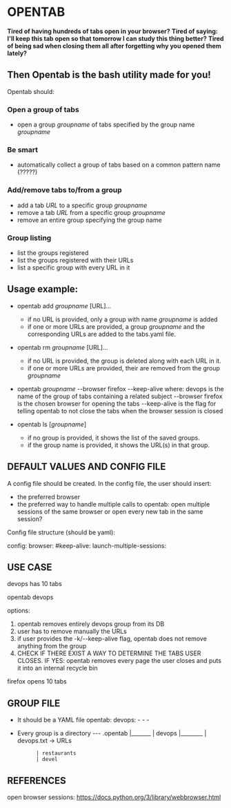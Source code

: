 # OPENTAB

**Tired of having hundreds of tabs open in your browser?** 
**Tired of saying: I'll keep this tab open so that tomorrow I can study this thing better?**
**Tired of being sad when closing them all after forgetting why you opened them lately?**

## Then Opentab is the bash utility made for you!

Opentab should:

### Open a group of tabs
- open a group *groupname* of tabs specified by the group name *groupname*

### Be smart 
- automatically collect a group of tabs based on a common pattern name (?????)

### Add/remove tabs to/from a group
- add a tab *URL* to a specific group *groupname*
- remove a tab *URL* from a specific group *groupname*
- remove an entire group specifying the group name

### Group listing
- list the groups registered
- list the groups registered with their URLs
- list a specific group with every URL in it



## Usage example: 
 
- opentab add *groupname* [URL]...
  - if no URL is provided, only a group with name *groupname* is added
  - if one or more URLs are provided, a group *groupname* and the corresponding
    URLs are added to the tabs.yaml file.

- opentab rm *groupname* [URL]...
  - if no URL is provided, the group is deleted along with each URL in it.
  - if one or more URLs are provided, their are removed from the group *groupname*

- opentab *groupname* --browser firefox --keep-alive
  where:
    devops is the name of the group of tabs containing a related subject
    --browser firefox is the chosen browser for opening the tabs
    --keep-alive is the flag for telling opentab to not close the tabs when the browser session is closed

- opentab ls [*groupname*]
  - if no group is provided, it shows the list of the saved groups.
  - if the group name is provided, it shows the URL(s) in that group. 

## DEFAULT VALUES AND CONFIG FILE

A config file should be created. 
In the config file, the user should insert:
- the preferred browser
- the preferred way to handle multiple calls to opentab:
  open multiple sessions of the same browser or open every new tab in the same session?


Config file structure (should be yaml):

config:
  browser: 
  #keep-alive: 
  launch-multiple-sessions: 


## USE CASE

devops has 10 tabs

opentab devops 

options:
1. opentab removes entirely devops group from its DB
2. user has to remove manually the URLs
3. if user provides the -k/--keep-alive flag, opentab does not remove anything from the group
4. CHECK IF THERE EXIST A WAY TO DETERMINE THE TABS USER CLOSES. 
   IF YES: opentab removes every page the user closes and puts it into an internal recycle bin 

firefox opens 10 tabs

## GROUP FILE

- It should be a YAML file
  opentab:
    devops:
      - 
      - 
      - 
    


- Every group is a directory
--- .opentab
    |_______
            | devops
            |________
                     | devops.txt -> URLs

            | restaurants
            | devel



## REFERENCES

open browser sessions: https://docs.python.org/3/library/webbrowser.html